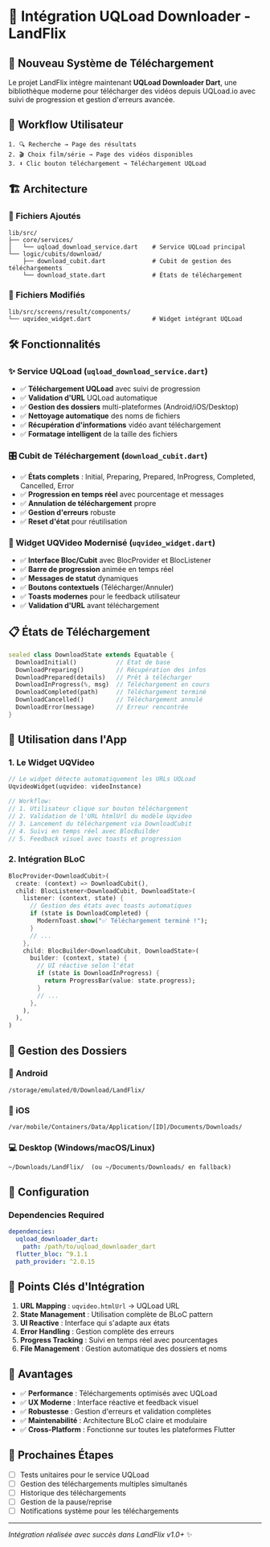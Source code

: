 # 🚀 Intégration UQLoad Downloader - LandFlix

## 📱 Nouveau Système de Téléchargement

Le projet LandFlix intègre maintenant **UQLoad Downloader Dart**, une bibliothèque moderne pour télécharger des vidéos depuis UQLoad.io avec suivi de progression et gestion d'erreurs avancée.

## 🎯 Workflow Utilisateur

```
1. 🔍 Recherche → Page des résultats
2. 🎬 Choix film/série → Page des vidéos disponibles
3. ⬇️ Clic bouton téléchargement → Téléchargement UQLoad
```

## 🏗️ Architecture

### 📁 Fichiers Ajoutés

```
lib/src/
├── core/services/
│   └── uqload_download_service.dart    # Service UQLoad principal
└── logic/cubits/download/
    ├── download_cubit.dart             # Cubit de gestion des téléchargements
    └── download_state.dart             # États de téléchargement
```

### 🔄 Fichiers Modifiés

```
lib/src/screens/result/components/
└── uqvideo_widget.dart                 # Widget intégrant UQLoad
```

## 🛠️ Fonctionnalités

### ✨ Service UQLoad (`uqload_download_service.dart`)
- ✅ **Téléchargement UQLoad** avec suivi de progression
- ✅ **Validation d'URL** UQLoad automatique
- ✅ **Gestion des dossiers** multi-plateformes (Android/iOS/Desktop)
- ✅ **Nettoyage automatique** des noms de fichiers
- ✅ **Récupération d'informations** vidéo avant téléchargement
- ✅ **Formatage intelligent** de la taille des fichiers

### 🎛️ Cubit de Téléchargement (`download_cubit.dart`)
- ✅ **États complets** : Initial, Preparing, Prepared, InProgress, Completed, Cancelled, Error
- ✅ **Progression en temps réel** avec pourcentage et messages
- ✅ **Annulation de téléchargement** propre
- ✅ **Gestion d'erreurs** robuste
- ✅ **Reset d'état** pour réutilisation

### 🎨 Widget UQVideo Modernisé (`uqvideo_widget.dart`)
- ✅ **Interface Bloc/Cubit** avec BlocProvider et BlocListener
- ✅ **Barre de progression** animée en temps réel
- ✅ **Messages de statut** dynamiques
- ✅ **Boutons contextuels** (Télécharger/Annuler)
- ✅ **Toasts modernes** pour le feedback utilisateur
- ✅ **Validation d'URL** avant téléchargement

## 📋 États de Téléchargement

```dart
sealed class DownloadState extends Equatable {
  DownloadInitial()           // État de base
  DownloadPreparing()         // Récupération des infos
  DownloadPrepared(details)   // Prêt à télécharger
  DownloadInProgress(%, msg)  // Téléchargement en cours
  DownloadCompleted(path)     // Téléchargement terminé
  DownloadCancelled()         // Téléchargement annulé
  DownloadError(message)      // Erreur rencontrée
}
```

## 🎯 Utilisation dans l'App

### 1. Le Widget UQVideo
```dart
// Le widget détecte automatiquement les URLs UQLoad
UqvideoWidget(uqvideo: videoInstance)

// Workflow:
// 1. Utilisateur clique sur bouton téléchargement
// 2. Validation de l'URL htmlUrl du modèle Uqvideo
// 3. Lancement du téléchargement via DownloadCubit
// 4. Suivi en temps réel avec BlocBuilder
// 5. Feedback visuel avec toasts et progression
```

### 2. Intégration BLoC
```dart
BlocProvider<DownloadCubit>(
  create: (context) => DownloadCubit(),
  child: BlocListener<DownloadCubit, DownloadState>(
    listener: (context, state) {
      // Gestion des états avec toasts automatiques
      if (state is DownloadCompleted) {
        ModernToast.show("✅ Téléchargement terminé !");
      }
      // ...
    },
    child: BlocBuilder<DownloadCubit, DownloadState>(
      builder: (context, state) {
        // UI réactive selon l'état
        if (state is DownloadInProgress) {
          return ProgressBar(value: state.progress);
        }
        // ...
      },
    ),
  ),
)
```

## 📁 Gestion des Dossiers

### 🤖 Android
```
/storage/emulated/0/Download/LandFlix/
```

### 🍎 iOS
```
/var/mobile/Containers/Data/Application/[ID]/Documents/Downloads/
```

### 💻 Desktop (Windows/macOS/Linux)
```
~/Downloads/LandFlix/  (ou ~/Documents/Downloads/ en fallback)
```

## 🔧 Configuration

### Dependencies Required
```yaml
dependencies:
  uqload_downloader_dart:
    path: /path/to/uqload_downloader_dart
  flutter_bloc: ^9.1.1
  path_provider: ^2.0.15
```

## 🎯 Points Clés d'Intégration

1. **URL Mapping** : `uqvideo.htmlUrl` → UQLoad URL
2. **State Management** : Utilisation complète de BLoC pattern
3. **UI Reactive** : Interface qui s'adapte aux états
4. **Error Handling** : Gestion complète des erreurs
5. **Progress Tracking** : Suivi en temps réel avec pourcentages
6. **File Management** : Gestion automatique des dossiers et noms

## 🚀 Avantages

- ✅ **Performance** : Téléchargements optimisés avec UQLoad
- ✅ **UX Moderne** : Interface réactive et feedback visuel
- ✅ **Robustesse** : Gestion d'erreurs et validation complètes
- ✅ **Maintenabilité** : Architecture BLoC claire et modulaire
- ✅ **Cross-Platform** : Fonctionne sur toutes les plateformes Flutter

## 🔮 Prochaines Étapes

- [ ] Tests unitaires pour le service UQLoad
- [ ] Gestion des téléchargements multiples simultanés
- [ ] Historique des téléchargements
- [ ] Gestion de la pause/reprise
- [ ] Notifications système pour les téléchargements

---
*Intégration réalisée avec succès dans LandFlix v1.0+* ✨